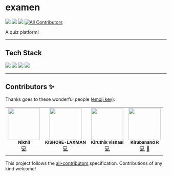 # examen

<img src="https://forthebadge.com/images/badges/open-source.svg" />  <img src="https://forthebadge.com/images/badges/built-by-developers.svg" />  <img src="https://img.shields.io/github/issues-pr-closed/kiruba-r11/examen?color=blueviolet&style=for-the-badge" />  [![All Contributors](https://img.shields.io/badge/all_contributors-4-orange.svg?style=for-the-badge)](#contributors-)

A quiz platform!


---

## Tech Stack
<img src="https://img.shields.io/badge/HTML5-E34F26?style=for-the-badge&logo=html5&logoColor=white" />  <img src="https://img.shields.io/badge/CSS3-1572B6?style=for-the-badge&logo=css3&logoColor=white" />  <img src="https://img.shields.io/badge/Bootstrap-563D7C?style=for-the-badge&logo=bootstrap&logoColor=white" />  <img src="https://img.shields.io/badge/JavaScript-F7DF1E?style=for-the-badge&logo=javascript&logoColor=black" />

---

## Contributors ✨

Thanks goes to these wonderful people ([emoji key](https://allcontributors.org/docs/en/emoji-key)):

<!-- ALL-CONTRIBUTORS-LIST:START - Do not remove or modify this section -->
<!-- prettier-ignore-start -->
<!-- markdownlint-disable -->
<table>
  <tr>
    <td align="center"><a href="https://github.com/Nikhilr1411"><img src="https://avatars.githubusercontent.com/u/83808544?v=4?s=100" width="100px;" alt=""/><br /><sub><b>Nikhil</b></sub></a><br /><a href="https://github.com/kiruba-r11/examen/commits?author=Nikhilr1411" title="Code">💻</a></td>
    <td align="center"><a href="https://github.com/KISHORE-LAXMAN"><img src="https://avatars.githubusercontent.com/u/85792305?v=4?s=100" width="100px;" alt=""/><br /><sub><b>KISHORE-LAXMAN</b></sub></a><br /><a href="https://github.com/kiruba-r11/examen/commits?author=KISHORE-LAXMAN" title="Code">💻</a></td>
    <td align="center"><a href="https://github.com/kiruthikvishaal"><img src="https://avatars.githubusercontent.com/u/67495551?v=4?s=100" width="100px;" alt=""/><br /><sub><b>Kiruthik vishaal</b></sub></a><br /><a href="https://github.com/kiruba-r11/examen/commits?author=kiruthikvishaal" title="Code">💻</a></td>
    <td align="center"><a href="https://kiruba-r11.github.io/Personal-Website/"><img src="https://avatars.githubusercontent.com/u/76843281?v=4?s=100" width="100px;" alt=""/><br /><sub><b>Kirubanand R</b></sub></a><br /><a href="https://github.com/kiruba-r11/examen/commits?author=kiruba-r11" title="Code">💻</a> <a href="https://github.com/kiruba-r11/examen/commits?author=kiruba-r11" title="Documentation">📖</a></td>
  </tr>
</table>

<!-- markdownlint-restore -->
<!-- prettier-ignore-end -->

<!-- ALL-CONTRIBUTORS-LIST:END -->

This project follows the [all-contributors](https://github.com/all-contributors/all-contributors) specification. Contributions of any kind welcome!
